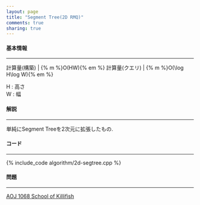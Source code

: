 ```yaml
---
layout: page
title: "Segment Tree(2D RMQ)"
comments: true
sharing: true
---
```


#### 基本情報
  
***

計算量(構築) | {% m %}O(HW){% em %}
計算量(クエリ) | {% m %}O(\log H\log W){% em %}

H : 高さ  
W : 幅
  
#### 解説

***

単純にSegment Treeを2次元に拡張したもの.

#### コード

***

{% include_code algorithm/2d-segtree.cpp %}

#### 問題

***

[AOJ 1068 School of Killifish](/AOJ/1068/)
